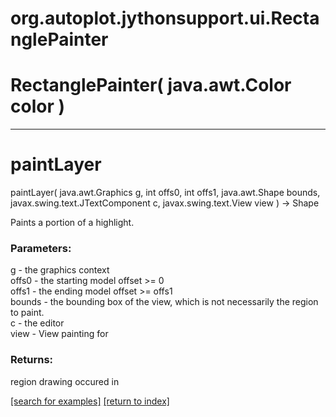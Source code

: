 # org.autoplot.jythonsupport.ui.RectanglePainter



# RectanglePainter( java.awt.Color color )


***
<a name="paintLayer"></a>
# paintLayer
paintLayer( java.awt.Graphics g, int offs0, int offs1, java.awt.Shape bounds, javax.swing.text.JTextComponent c, javax.swing.text.View view ) &rarr; Shape

Paints a portion of a highlight.

### Parameters:
g - the graphics context
<br>offs0 - the starting model offset >= 0
<br>offs1 - the ending model offset >= offs1
<br>bounds - the bounding box of the view, which is not
	       necessarily the region to paint.
<br>c - the editor
<br>view - View painting for

### Returns:
region drawing occured in

<a href="https://github.com/autoplot/dev/search?q=paintLayer&unscoped_q=paintLayer">[search for examples]</a>
<a href="https://github.com/autoplot/documentation/blob/master/javadoc/index-all.md">[return to index]</a>

